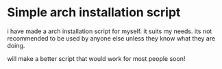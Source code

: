 # Simple arch installation script

i have made a arch installation script for myself. it suits my needs. its not recommended to be used by anyone else unless they know what they are doing.

will make a better script that would work for most people soon!
